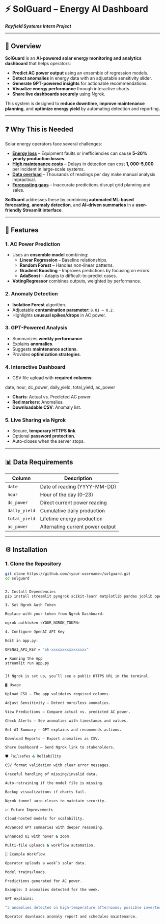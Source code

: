 # ⚡ **SolGuard – Energy AI Dashboard**  
**_Rayfield Systems Intern Project_**

---

## 📌 **Overview**
**SolGuard** is an **AI-powered solar energy monitoring and analytics dashboard** that helps operators:

- **Predict AC power output** using an ensemble of regression models.  
- **Detect anomalies** in energy data with an adjustable sensitivity slider.  
- **Generate GPT-powered insights** for actionable recommendations.  
- **Visualize energy performance** through interactive charts.  
- **Share live dashboards securely** using Ngrok.  

This system is designed to **reduce downtime**, **improve maintenance planning**, and **optimize energy yield** by automating detection and reporting.  

---

## ❓ **Why This is Needed**
Solar energy operators face several challenges:

- **<ins>Energy loss</ins>** – Equipment faults or inefficiencies can cause **5–20% yearly production losses**.  
- **<ins>High maintenance costs</ins>** – Delays in detection can cost **$1,000–$5,000** per incident in large-scale systems.  
- **<ins>Data overload</ins>** – Thousands of readings per day make manual analysis impractical.  
- **<ins>Forecasting gaps</ins>** – Inaccurate predictions disrupt grid planning and sales.  

**SolGuard** addresses these by combining **automated ML-based forecasting**, **anomaly detection**, and **AI-driven summaries** in a **user-friendly Streamlit interface**.

---

## 🚀 **Features**
### **1. AC Power Prediction**
- Uses an **ensemble model** combining:
  - **Linear Regression** – Baseline relationships.
  - **Random Forest** – Handles non-linear patterns.
  - **Gradient Boosting** – Improves predictions by focusing on errors.
  - **AdaBoost** – Adapts to difficult-to-predict cases.
- **VotingRegressor** combines outputs, weighted by performance.

### **2. Anomaly Detection**
- **Isolation Forest** algorithm.  
- Adjustable **contamination parameter**: `0.01 – 0.2`.  
- Highlights **unusual spikes/drops** in AC power.

### **3. GPT-Powered Analysis**
- Summarizes **weekly performance**.
- Explains **anomalies**.
- Suggests **maintenance actions**.
- Provides **optimization strategies**.

### **4. Interactive Dashboard**
- CSV file upload with **required columns**:

date, hour, dc_power, daily_yield, total_yield, ac_power


- **Charts**: Actual vs. Predicted AC power.
- **Red markers**: Anomalies.
- **Downloadable CSV**: Anomaly list.

### **5. Live Sharing via Ngrok**
- Secure, **temporary HTTPS link**.
- Optional **password protection**.
- Auto-closes when the server stops.

---

## 📊 **Data Requirements**
| Column        | Description                               |
|---------------|-------------------------------------------|
| `date`        | Date of reading (YYYY-MM-DD)              |
| `hour`        | Hour of the day (0–23)                    |
| `dc_power`    | Direct current power reading              |
| `daily_yield` | Cumulative daily production               |
| `total_yield` | Lifetime energy production                |
| `ac_power`    | Alternating current power output          |

---

## ⚙️ **Installation**
### **1. Clone the Repository**
```bash
git clone https://github.com/<your-username>/solguard.git
cd solguard


2. Install Dependencies
pip install streamlit pyngrok scikit-learn matplotlib pandas joblib openai

3. Set Ngrok Auth Token

Replace with your token from Ngrok Dashboard:

ngrok authtoken <YOUR_NGROK_TOKEN>

4. Configure OpenAI API Key

Edit in app.py:

OPENAI_API_KEY = "sk-xxxxxxxxxxxxxxxx"

▶️ Running the App
streamlit run app.py


If Ngrok is set up, you’ll see a public HTTPS URL in the terminal.

🖥️ Usage

Upload CSV – The app validates required columns.

Adjust Sensitivity – Detect more/less anomalies.

View Predictions – Compare actual vs. predicted AC power.

Check Alerts – See anomalies with timestamps and values.

Get AI Summary – GPT explains and recommends actions.

Download Reports – Export anomalies as CSV.

Share Dashboard – Send Ngrok link to stakeholders.

🛡 Failsafes & Reliability

CSV format validation with clear error messages.

Graceful handling of missing/invalid data.

Auto-retraining if the model file is missing.

Backup visualizations if charts fail.

Ngrok tunnel auto-closes to maintain security.

📈 Future Improvements

Cloud-hosted models for scalability.

Advanced GPT summaries with deeper reasoning.

Enhanced UI with hover & zoom.

Multi-file uploads & workflow automation.

🔄 Example Workflow

Operator uploads a week’s solar data.

Model trains/loads.

Predictions generated for AC power.

Example: 3 anomalies detected for the week.

GPT explains:

"3 anomalies detected on high-temperature afternoons; possible inverter overheating. Recommend fan inspection and panel cleaning."

Operator downloads anomaly report and schedules maintenance.
